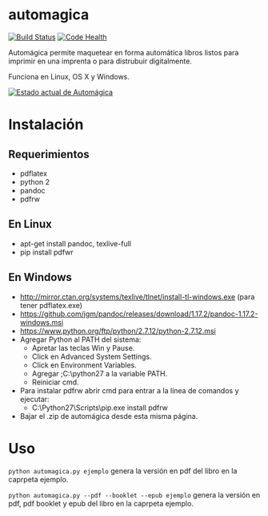 # automagica

[![Build Status](https://travis-ci.org/jjconti/automagica.svg?branch=master)](https://travis-ci.org/jjconti/automagica) [![Code Health](https://landscape.io/github/jjconti/automagica/master/landscape.svg?style=flat)](https://landscape.io/github/jjconti/automagica/master)

Automágica permite maquetear en forma automática libros listos para imprimir en una imprenta o para distrubuir digitalmente.

Funciona en Linux, OS X y Windows.

[![Estado actual de Automágica](https://img.youtube.com/vi/BtyG786BUmo/0.jpg)](https://www.youtube.com/watch?v=BtyG786BUmo)

# Instalación

## Requerimientos

* pdflatex
* python 2
* pandoc
* pdfrw

## En Linux

* apt-get install pandoc, texlive-full
* pip install pdfwr

## En Windows

* http://mirror.ctan.org/systems/texlive/tlnet/install-tl-windows.exe (para tener pdflatex.exe)
* https://github.com/jgm/pandoc/releases/download/1.17.2/pandoc-1.17.2-windows.msi
* https://www.python.org/ftp/python/2.7.12/python-2.7.12.msi
* Agregar Python al PATH del sistema:
  - Apretar las teclas Win y Pause.
  - Click en Advanced System Settings.
  - Click en Environment Variables.
  - Agregar ;C:\python27 a la variable PATH.
  - Reiniciar cmd.
* Para instalar pdfrw abrir cmd para entrar a la línea de comandos y ejecutar:
  - C:\Python27\Scripts\pip.exe install pdfrw
* Bajar el .zip de automágica desde esta misma página.

# Uso

`python automagica.py ejemplo` genera la versión en pdf del libro en la caprpeta ejemplo.


`python automagica.py --pdf --booklet --epub ejemplo` genera la versión en pdf, pdf booklet y epub del libro en la caprpeta ejemplo.
